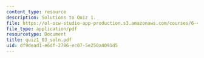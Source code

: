 ```yaml
---
content_type: resource
description: Solutions to Quiz 1.
file: https://ol-ocw-studio-app-production.s3.amazonaws.com/courses/6-450-principles-of-digital-communications-i-fall-2006/df9dead1e6df2786ec075e250a4091d5_quiz1_03_soln.pdf
file_type: application/pdf
resourcetype: Document
title: quiz1_03_soln.pdf
uid: df9dead1-e6df-2786-ec07-5e250a4091d5
---
```

